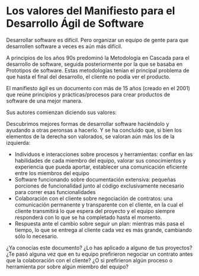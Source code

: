 #  Los valores del Manifiesto para el Desarrollo Ágil de Software

Desarrollar software es difícil. Pero organizar un equipo de gente para que desarrollen software a veces es aún más difícil.

A principios de los años 90s predominó la Metodología en Cascada para el desarrollo de software, seguida posteriormente por la que se basaba en Prototipos de software. Estas metodologías tenían el principal problema de que hasta el final del desarrollo, el cliente no podía ver el producto.

El manifiesto ágil es un documento con más de 15 años (creado en el 2001) que reúne principios y prácticas/procesos para crear productos de software de una mejor manera.

Sus autores comienzan diciendo sus valores:

Descubrimos mejores formas de desarrollar software haciéndolo y ayudando a otras peronsas a hacerlo. Y se ha concluido que, si bien los elementos de la derecha son valorados, se valoran aún más los de la izquierda:

* Individuos e interacciones sobre procesos y herramientas: confiar en las habilidades de cada miembro del equipo, valorar sus conocimientos y experiencia que pueda aportar, establecer una comunicación eficiente entre los miembros del equipo
* Software funcionando sobre documentación extensiva: pequeñas porciones de funcionalidad junto al código exclusivamente necesario para correr esas funcionalidades
* Colaboración con el cliente sobre negociación de contratos: una comunicación permanente y transparente con el cliente, en la cual el cliente transmitirá lo que espera del proyecto y el equipo siempre responderá con lo que se ha completado hasta el momento.
* Respuesta ante el cambio sobre seguir un plan: mientras más pasa el tiempo, lo que se entrega al cliente cada vez es más grande, cambiando sólo lo necesario.

¿Ya conocías este documento? ¿Lo has aplicado a alguno de tus proyectos? ¿Te pasó alguna vez que en tu equipo prefirieron negociar un contrato antes que la colaboración con el cliente? ¿O si prefirieron algún proceso o herramienta por sobre algún miembro del equipo?
